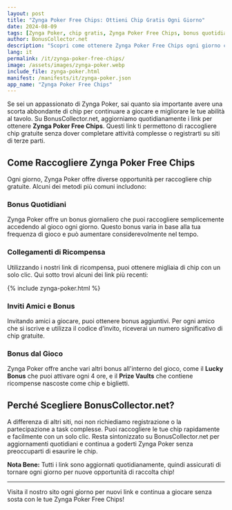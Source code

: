 ```yaml
---
layout: post
title: "Zynga Poker Free Chips: Ottieni Chip Gratis Ogni Giorno"
date: 2024-08-09
tags: [Zynga Poker, chip gratis, Zynga Poker Free Chips, bonus quotidiani]
author: BonusCollector.net
description: "Scopri come ottenere Zynga Poker Free Chips ogni giorno con i nostri link di ricompensa aggiornati quotidianamente. Nessuna registrazione richiesta."
lang: it
permalink: /it/zynga-poker-free-chips/
image: /assets/images/zynga-poker.webp
include_file: zynga-poker.html
manifest: /manifests/it/zynga-poker.json
app_name: "Zynga Poker Free Chips"
---
```


Se sei un appassionato di Zynga Poker, sai quanto sia importante avere una scorta abbondante di chip per continuare a giocare e migliorare le tue abilità al tavolo. Su BonusCollector.net, aggiorniamo quotidianamente i link per ottenere **Zynga Poker Free Chips**. Questi link ti permettono di raccogliere chip gratuite senza dover completare attività complesse o registrarti su siti di terze parti.

## Come Raccogliere Zynga Poker Free Chips

Ogni giorno, Zynga Poker offre diverse opportunità per raccogliere chip gratuite. Alcuni dei metodi più comuni includono:

### Bonus Quotidiani
Zynga Poker offre un bonus giornaliero che puoi raccogliere semplicemente accedendo al gioco ogni giorno. Questo bonus varia in base alla tua frequenza di gioco e può aumentare considerevolmente nel tempo.

### Collegamenti di Ricompensa
Utilizzando i nostri link di ricompensa, puoi ottenere migliaia di chip con un solo clic. Qui sotto trovi alcuni dei link più recenti:

{% include zynga-poker.html %}

### Inviti Amici e Bonus
Invitando amici a giocare, puoi ottenere bonus aggiuntivi. Per ogni amico che si iscrive e utilizza il codice d’invito, riceverai un numero significativo di chip gratuite.

### Bonus dal Gioco
Zynga Poker offre anche vari altri bonus all'interno del gioco, come il **Lucky Bonus** che puoi attivare ogni 4 ore, e il **Prize Vaults** che contiene ricompense nascoste come chip e biglietti.

## Perché Scegliere BonusCollector.net?

A differenza di altri siti, noi non richiediamo registrazione o la partecipazione a task complesse. Puoi raccogliere le tue chip rapidamente e facilmente con un solo clic. Resta sintonizzato su BonusCollector.net per aggiornamenti quotidiani e continua a goderti Zynga Poker senza preoccuparti di esaurire le chip.

**Nota Bene:** Tutti i link sono aggiornati quotidianamente, quindi assicurati di tornare ogni giorno per nuove opportunità di raccolta chip!

---

Visita il nostro sito ogni giorno per nuovi link e continua a giocare senza sosta con le tue Zynga Poker Free Chips!